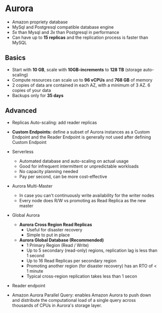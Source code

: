# Aurora

- Amazon propriety database
- MySql and Postgresql compatible database engine
- *5x* than Mysql and *3x* than Postgresql in performance
- Can have up to **15 replicas** and the replication process is faster than MySQL

## Basics

- Start with **10 GB**, scale with **10GB-increments** to **128 TB** (storage auto-scaling)
- Compute resources can scale uo to **96 vCPUs** and **768 GB** of memory
- 2 copies of data are contained in each AZ, with a minimum of 3 AZ. 6 copies of your data
- Backups only for **35 days**

## Advanced

- Replicas Auto-scaling: add reader replicas
- **Custom Endpoints:** define a subset of Aurora instances as a Custom Endpoint and the Reader Endpoint is generally not
  used after defining Custom Endpoint
- Serverless
  - Automated database and auto-scaling on actual usage
  - Good for infrequent intermittent or unpredictable workloads
  - No capacity planning needed
  - Pay per second, can be more cost-effective
- Aurora Multi-Master
  - In case you can't continuously write availability for the writer nodes
  - Every node does R/W vs promoting as Read Replica as the new master
- Global Aurora
  - **Aurora Cross Region Read Replicas**
    - Useful for disaster recovery
    - Simple to put in place  
  - **Aurora Global Database (Recommended)**
    - 1 Primary Region (Read / Write)
    - Up to 5 secondary (read-only) regions, replication lag is less than 1 second
    - Up to 16 Read Replicas per secondary region
    - Promoting another region  (for disaster recovery) has an RTO of < 1 minute
    - Typical cross-region replication takes less than 1 secon

- Reader endpoint
- Amazon Aurora Parallel Query: enables Amazon Aurora to push down and distribute the computational load of a single query across thousands of CPUs in Aurora's storage layer.

